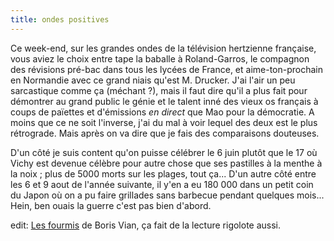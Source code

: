 ```yaml
---
title: ondes positives
---
```


Ce week-end, sur les grandes ondes de la télévision hertzienne française, vous
aviez le choix entre tape la baballe à Roland-Garros, le compagnon des
révisions pré-bac dans tous les lycées de France, et aime-ton-prochain en
Normandie avec ce grand niais qu'est M. Drucker. J'ai l'air un peu sarcastique
comme ça (méchant ?), mais il faut dire qu'il a plus fait pour démontrer au
grand public le génie et le talent inné des vieux os français à coups de
païettes et d'émissions _en direct_ que Mao pour la démocratie. A moins que ce
ne soit l'inverse, j'ai du mal à voir lequel des deux est le plus rétrograde.
Mais après on va dire que je fais des comparaisons douteuses.

D'un côté je suis content qu'on puisse célébrer le 6 juin plutôt que le 17 où
Vichy est devenue célèbre pour autre chose que ses pastilles à la menthe à la
noix ; plus de 5000 morts sur les plages, tout ça... D'un autre côté entre les
6 et 9 aout de l'année suivante, il y'en a eu 180 000 dans un petit coin du
Japon où on a pu faire grillades sans barbecue pendant quelques mois... Hein,
ben ouais la guerre c'est pas bien d'abord.

edit: [Les fourmis](http://www.coacoacoa.net/sep03/lesfourmis.asp) de Boris
Vian, ça fait de la lecture rigolote aussi.

